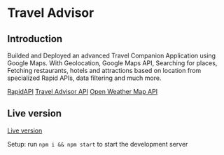 # Travel Advisor
## Introduction
Builded and Deployed an advanced Travel Companion Application using Google Maps. With Geolocation, Google Maps API, Searching for places, Fetching restaurants, hotels and attractions based on location from specialized Rapid APIs, data filtering and much more.

[RapidAPI](https://rapidapi.com/hub?utm_source=youtube.com/JavaScriptMastery&utm_medium=DevRel&utm_campaign=DevRel)
[Travel Advisor API](https://rapidapi.com/apidojo/api/travel-advisor?utm_source=youtube.com/JavaScriptMastery&utm_medium=DevRel&utm_campaign=DevRel)
[Open Weather Map API](https://rapidapi.com/community/api/open-weather-map?utm_source=youtube.com/JavaScriptMastery&utm_medium=DevRel&utm_campaign=DevRel)

## Live version
[Live version](https://csikpatriktravel-advisor.netlify.app/)

Setup: run ```npm i && npm start``` to start the development server